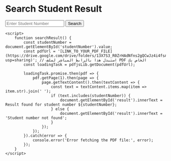 <!DOCTYPE html>
<html lang="en">
<head>
    <meta charset="UTF-8">
    <meta name="viewport" content="width=device-width, initial-scale=1.0">
    <title>Student Result Search</title>
    <script src="https://mozilla.github.io/pdf.js/build/pdf.js"></script>
</head>
<body>
    <h1>Search Student Result</h1>
    <input type="text" id="studentNumber" placeholder="Enter Student Number">
    <button onclick="searchResult()">Search</button>
    <div id="result"></div>

    <script>
        function searchResult() {
            const studentNumber = document.getElementById('studentNumber').value;
            const pdfUrl = '[LINK_TO_YOUR_PDF_FILE](https://drive.google.com/drive/folders/13X7S3_R0ZrHAdNfns2gQCwJz4i4fsAbh?usp=sharing)'; // استبدل هذا بالرابط المباشر لملف PDF الخاص بك
            const loadingTask = pdfjsLib.getDocument(pdfUrl);

            loadingTask.promise.then(pdf => {
                pdf.getPage(1).then(page => {
                    page.getTextContent().then(textContent => {
                        const text = textContent.items.map(item => item.str).join(' ');
                        if (text.includes(studentNumber)) {
                            document.getElementById('result').innerText = Result found for student number ${studentNumber};
                        } else {
                            document.getElementById('result').innerText = 'Student number not found';
                        }
                    });
                });
            }).catch(error => {
                console.error('Error fetching the PDF file:', error);
            });
        }
    </script>
</body>
</html>
